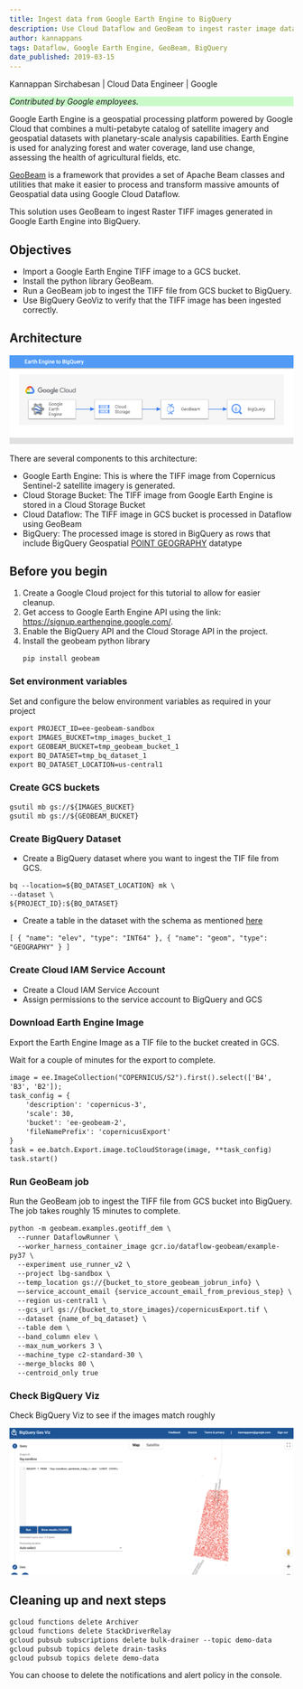 ```yaml
---
title: Ingest data from Google Earth Engine to BigQuery
description: Use Cloud Dataflow and GeoBeam to ingest raster image data(TIFF files) from Google Earth Engine to BigQuery. 
author: kannappans
tags: Dataflow, Google Earth Engine, GeoBeam, BigQuery
date_published: 2019-03-15
---
```


Kannappan Sirchabesan | Cloud Data Engineer | Google

<p style="background-color:#CAFACA;"><i>Contributed by Google employees.</i></p>

Google Earth Engine is a geospatial processing platform powered by Google Cloud that combines a multi-petabyte catalog of satellite imagery and geospatial datasets with planetary-scale analysis capabilities. Earth Engine is used for analyzing forest and water coverage, land use change, assessing the health of agricultural fields, etc.

[GeoBeam](https://github.com/GoogleCloudPlatform/dataflow-geobeam) is a framework that provides a set of Apache Beam classes and utilities that make it easier to process and transform massive amounts of Geospatial data using Google Cloud Dataflow. 

This solution uses GeoBeam to ingest Raster TIFF images generated in Google Earth Engine into BigQuery. 

## Objectives

* Import a Google Earth Engine TIFF image to a GCS bucket.
* Install the python library GeoBeam.
* Run a GeoBeam job to ingest the TIFF file from GCS bucket to BigQuery.
* Use BigQuery GeoViz to verify that the TIFF image has been ingested correctly.

## Architecture

![architecture](image/ee2bq_architecture.png)

There are several components to this architecture:

* Google Earth Engine: This is where the TIFF image from Copernicus Sentinel-2 satellite imagery is generated. 
* Cloud Storage Bucket: The TIFF image from Google Earth Engine is stored in a Cloud Storage Bucket        
* Cloud Dataflow: The TIFF image in GCS bucket is processed in Dataflow using GeoBeam
* BigQuery: The processed image is stored in BigQuery as rows that include BigQuery Geospatial [POINT GEOGRAPHY](https://cloud.google.com/bigquery/docs/reference/standard-sql/data-types#geography_type) datatype

## Before you begin

1.  Create a Google Cloud project for this tutorial to allow for easier cleanup.
2.  Get access to Google Earth Engine API using the link: https://signup.earthengine.google.com/.
3.  Enable the BigQuery API and the Cloud Storage API in the project.
4.  Install the geobeam python library 
    ```
    pip install geobeam
    ```

### Set environment variables

Set and configure the below environment variables as required in your project
```
export PROJECT_ID=ee-geobeam-sandbox
export IMAGES_BUCKET=tmp_images_bucket_1
export GEOBEAM_BUCKET=tmp_geobeam_bucket_1
export BQ_DATASET=tmp_bq_dataset_1
export BQ_DATASET_LOCATION=us-central1
```

### Create GCS buckets

```
gsutil mb gs://${IMAGES_BUCKET}
gsutil mb gs://${GEOBEAM_BUCKET}
```

### Create BigQuery Dataset

*   Create a BigQuery dataset where you want to ingest the TIF file from GCS.
```
bq --location=${BQ_DATASET_LOCATION} mk \
--dataset \
${PROJECT_ID}:${BQ_DATASET}
```
*   Create a table in the dataset with the schema as mentioned [here](https://github.com/GoogleCloudPlatform/dataflow-geobeam/blob/main/geobeam/examples/dem_schema.json)
```
[ { "name": "elev", "type": "INT64" }, { "name": "geom", "type": "GEOGRAPHY" } ]
```

### Create Cloud IAM Service Account

*   Create a Cloud IAM Service Account 
*   Assign permissions to the service account to BigQuery and GCS

### Download Earth Engine Image

Export the Earth Engine Image as a TIF file to the bucket created in GCS.  

Wait for a couple of minutes for the export to complete.  

```
image = ee.ImageCollection("COPERNICUS/S2").first().select(['B4', 'B3', 'B2']);
task_config = {
    'description': 'copernicus-3',    
    'scale': 30,
    'bucket': 'ee-geobeam-2',
    'fileNamePrefix': 'copernicusExport'
}
task = ee.batch.Export.image.toCloudStorage(image, **task_config)
task.start()
```

### Run GeoBeam job

Run the GeoBeam job to ingest the TIFF file from GCS bucket into BigQuery. The job takes roughly 15 minutes to complete. 

```
python -m geobeam.examples.geotiff_dem \
  --runner DataflowRunner \
  --worker_harness_container_image gcr.io/dataflow-geobeam/example-py37 \
  --experiment use_runner_v2 \
  --project lbg-sandbox \
  --temp_location gs://{bucket_to_store_geobeam_jobrun_info} \
  —-service_account_email {service_account_email_from_previous_step} \
  --region us-central1 \
  --gcs_url gs://{bucket_to_store_images}/copernicusExport.tif \
  --dataset {name_of_bq_dataset} \
  --table dem \
  --band_column elev \
  --max_num_workers 3 \
  --machine_type c2-standard-30 \
  --merge_blocks 80 \
  --centroid_only true
```

### Check BigQuery Viz

Check BigQuery Viz to see if the images match roughly

![BQ Viz](image/bqgeoviz.png)

## Cleaning up and next steps

    gcloud functions delete Archiver
    gcloud functions delete StackDriverRelay
    gcloud pubsub subscriptions delete bulk-drainer --topic demo-data
    gcloud pubsub topics delete drain-tasks
    gcloud pubsub topics delete demo-data

You can choose to delete the notifications and alert policy in the console.
